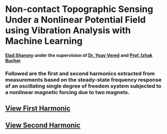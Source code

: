 # Non-contact Topographic Sensing Under a Nonlinear Potential Field using Vibration Analysis with Machine Learning
#### [Elad Sharony](www.linkedin.com/in/eladsharony) under the supervision of [Dr. Yoav Vered](https://scholar.google.co.il/citations?user=pDENWc4AAAAJ&hl=iw) and [Prof. Izhak Bucher](https://scholar.google.co.il/citations?user=H0P2JhQAAAAJ&hl=iw)

### Followed are the first and second harmonics extracted from measurements based on the steady-state frequency response of an oscillating single degree of freedom system subjected to a nonlinear magnetic forcing due to two magnets.

## [View First Harmonic](https://eladsharony.github.io/Learning2Sense/First_Harmonic.html)
## [View Second Harmonic](https://eladsharony.github.io/Learning2Sense/Second_Harmonic.html)
